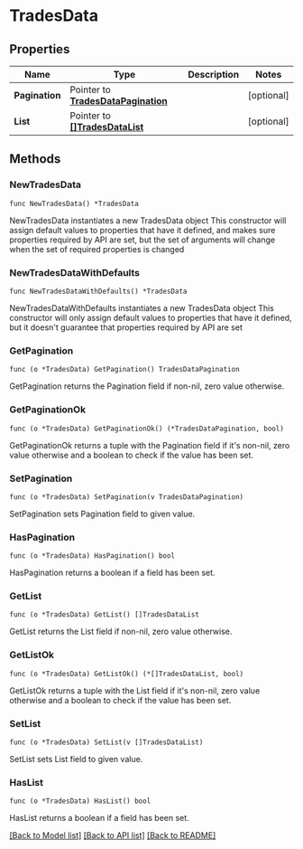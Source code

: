 # TradesData

## Properties

Name | Type | Description | Notes
------------ | ------------- | ------------- | -------------
**Pagination** | Pointer to [**TradesDataPagination**](TradesDataPagination.md) |  | [optional] 
**List** | Pointer to [**[]TradesDataList**](TradesDataList.md) |  | [optional] 

## Methods

### NewTradesData

`func NewTradesData() *TradesData`

NewTradesData instantiates a new TradesData object
This constructor will assign default values to properties that have it defined,
and makes sure properties required by API are set, but the set of arguments
will change when the set of required properties is changed

### NewTradesDataWithDefaults

`func NewTradesDataWithDefaults() *TradesData`

NewTradesDataWithDefaults instantiates a new TradesData object
This constructor will only assign default values to properties that have it defined,
but it doesn't guarantee that properties required by API are set

### GetPagination

`func (o *TradesData) GetPagination() TradesDataPagination`

GetPagination returns the Pagination field if non-nil, zero value otherwise.

### GetPaginationOk

`func (o *TradesData) GetPaginationOk() (*TradesDataPagination, bool)`

GetPaginationOk returns a tuple with the Pagination field if it's non-nil, zero value otherwise
and a boolean to check if the value has been set.

### SetPagination

`func (o *TradesData) SetPagination(v TradesDataPagination)`

SetPagination sets Pagination field to given value.

### HasPagination

`func (o *TradesData) HasPagination() bool`

HasPagination returns a boolean if a field has been set.

### GetList

`func (o *TradesData) GetList() []TradesDataList`

GetList returns the List field if non-nil, zero value otherwise.

### GetListOk

`func (o *TradesData) GetListOk() (*[]TradesDataList, bool)`

GetListOk returns a tuple with the List field if it's non-nil, zero value otherwise
and a boolean to check if the value has been set.

### SetList

`func (o *TradesData) SetList(v []TradesDataList)`

SetList sets List field to given value.

### HasList

`func (o *TradesData) HasList() bool`

HasList returns a boolean if a field has been set.


[[Back to Model list]](../README.md#documentation-for-models) [[Back to API list]](../README.md#documentation-for-api-endpoints) [[Back to README]](../README.md)


